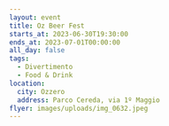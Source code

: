 ```yaml
---
layout: event
title: Oz Beer Fest
starts_at: 2023-06-30T19:30:00
ends_at: 2023-07-01T00:00:00
all_day: false
tags:
  - Divertimento
  - Food & Drink
location:
  city: Ozzero
  address: Parco Cereda, via 1º Maggio
flyer: images/uploads/img_0632.jpeg
---
```

